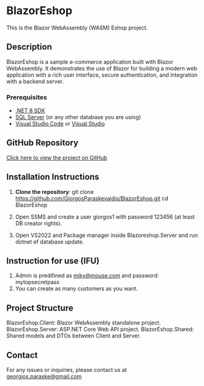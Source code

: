 # BlazorEshop

This is the Blazor WebAssembly (WASM) Eshop project.

## Description

BlazorEshop is a sample e-commerce application built with Blazor WebAssembly. It demonstrates the use of Blazor for building a modern web application with a rich user interface, secure authentication, and integration with a backend server.

### Prerequisites

- [.NET 8 SDK](https://dotnet.microsoft.com/download/dotnet/8.0)
- [SQL Server](https://www.microsoft.com/en-us/sql-server/sql-server-downloads) (or any other database you are using)
- [Visual Studio Code](https://code.visualstudio.com/) or [Visual Studio](https://visualstudio.microsoft.com/)

## GitHub Repository

[Click here to view the project on GitHub](https://github.com/GiorgosParaskevaidis/BlazorEshop)

## Installation Instructions

1.  **Clone the repository**:
   git clone https://github.com/GiorgosParaskevaidis/BlazorEshop.git
   cd BlazorEshop

2. Open SSMS and create a user giorgos1 with password 123456 (at least DB creator rights).
3. Open VS2022 and Package manager inside Blazoreshop.Server and run dotnet ef database update.

## Instruction for use (IFU)

1. Admin is predifined  as miky@mouse.com and password: mytopsecretpass
2. You can create as many customers as you want.

## Project Structure

BlazorEshop.Client: Blazor WebAssembly standalone project.
BlazorEshop.Server: ASP.NET Core Web API project.
BlazorEshop.Shared: Shared models and DTOs between Client and Server.

## Contact
For any issues or inquiries, please contact us at georgios.paraske@gmail.com
